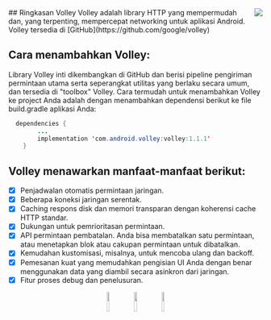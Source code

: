 <a href="https://www.fsf.org">
	<img align="right" src="https://github.com/Resep-Makanan/ResepMasakan/blob/master/ezgif.com-gif-maker.gif">
</a>
## Ringkasan Volley
Volley adalah library HTTP yang mempermudah dan, yang terpenting, mempercepat networking untuk aplikasi Android. Volley tersedia di [GitHub](https://github.com/google/volley)

##  Cara menambahkan Volley:
Library Volley inti dikembangkan di GitHub dan berisi pipeline pengiriman permintaan utama serta seperangkat utilitas yang berlaku secara umum, dan tersedia di "toolbox" Volley. Cara termudah untuk menambahkan Volley ke project Anda adalah dengan menambahkan dependensi berikut ke file build.gradle aplikasi Anda:
```java
  dependencies {
        ...
        implementation 'com.android.volley:volley:1.1.1'
    }
```
## Volley menawarkan manfaat-manfaat berikut:
- [x] Penjadwalan otomatis permintaan jaringan.
- [x] Beberapa koneksi jaringan serentak.
- [x] Caching respons disk dan memori transparan dengan koherensi cache HTTP standar.
- [x] Dukungan untuk pemrioritasan permintaan.
- [x] API permintaan pembatalan. Anda bisa membatalkan satu permintaan, atau menetapkan blok atau cakupan permintaan untuk dibatalkan.
- [x] Kemudahan kustomisasi, misalnya, untuk mencoba ulang dan backoff.
- [x] Pemesanan kuat yang memudahkan pengisian UI Anda dengan benar menggunakan data yang diambil secara asinkron dari jaringan.
- [x] Fitur proses debug dan penelusuran.

<p align="center">
  <a <code><img width="10%" src="https://www.vectorlogo.zone/logos/java/java-ar21.svg"></code>
  </a>
  <a <code><img width="10%" src="https://www.vectorlogo.zone/logos/android/android-ar21.svg"></code>
  </a>
  <a <code><img width="10%" src="https://www.vectorlogo.zone/logos/gradle/gradle-ar21.svg"></code>
  </a>
</p>
